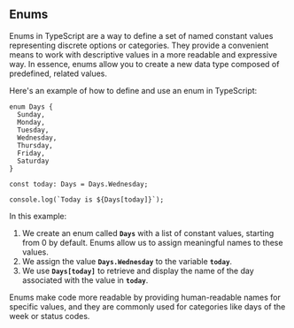 ## Enums

Enums in TypeScript are a way to define a set of named constant values representing discrete options or categories. They provide a convenient means to work with descriptive values in a more readable and expressive way. In essence, enums allow you to create a new data type composed of predefined, related values.

Here's an example of how to define and use an enum in TypeScript:

```tsx
enum Days {
  Sunday,
  Monday,
  Tuesday,
  Wednesday,
  Thursday,
  Friday,
  Saturday
}

const today: Days = Days.Wednesday;

console.log(`Today is ${Days[today]}`);

```

In this example:

1. We create an enum called **`Days`** with a list of constant values, starting from 0 by default. Enums allow us to assign meaningful names to these values.
2. We assign the value **`Days.Wednesday`** to the variable **`today`**.
3. We use **`Days[today]`** to retrieve and display the name of the day associated with the value in **`today`**.

Enums make code more readable by providing human-readable names for specific values, and they are commonly used for categories like days of the week or status codes.
